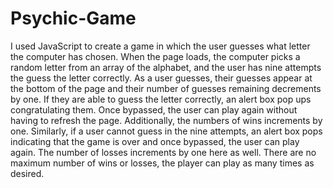 # Psychic-Game

I used JavaScript to create a game in which the user guesses what letter the computer has chosen. When the page loads, the computer picks a random letter from an array of the alphabet, and the user has nine attempts the guess the letter correctly. As a user guesses, their guesses appear at the bottom of the page and their number of guesses remaining decrements by one. If they are able to guess the letter correctly, an alert box pop ups congratulating them. Once bypassed, the user can play again without having to refresh the page. Additionally, the numbers of wins increments by one. Similarly, if a user cannot guess in the nine attempts, an alert box pops indicating that the game is over and once bypassed, the user can play again. The number of losses increments by one here as well. There are no maximum number of wins or losses, the player can play as many times as desired. 
